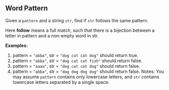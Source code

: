 ## Word Pattern

Given a `pattern` and a string `str`, find if `str` follows the same pattern.

Here **follow** means a full match, such that there is a bijection between a letter in pattern and a non-empty word in str.

**Examples:**
1. pattern = `"abba"`, str = `"dog cat cat dog"` should return true.
2. pattern = `"abba"`, str = `"dog cat cat fish"` should return false.
3. pattern = `"aaaa"`, str = `"dog cat cat dog"` should return false.
4. pattern = `"abba"`, str = `"dog dog dog dog"` should return false.
Notes:
You may assume `pattern` contains only lowercase letters, and `str` contains lowercase letters separated by a single space.
